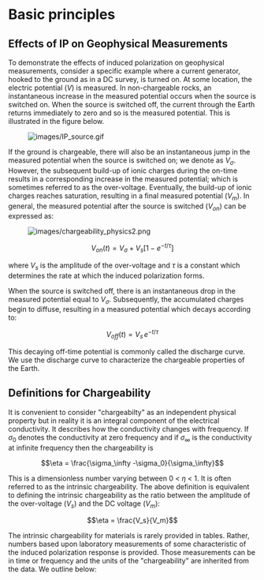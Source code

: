 # Basic principles

## Effects of IP on Geophysical Measurements

To demonstrate the effects of induced polarization on geophysical
measurements, consider a specific example where a current generator,
hooked to the ground as in a DC survey, is turned on. At some location,
the electric potential ($`V`$) is measured. In non-chargeable rocks, an
instantaneous increase in the measured potential occurs when the source
is switched on. When the source is switched off, the current through the
Earth returns immediately to zero and so is the measured potential. This
is illustrated in the figure below.

<figure class="align-center">
<img src="images/IP_source.gif" alt="images/IP_source.gif" />
</figure>

If the ground is chargeable, there will also be an instantaneous jump in
the measured potential when the source is switched on; we denote as
$`V_\sigma`$. However, the subsequent build-up of ionic charges during
the on-time results in a corresponding increase in the measured
potential; which is sometimes referred to as the over-voltage.
Eventually, the build-up of ionic charges reaches saturation, resulting
in a final measured potential ($`V_m`$). In general, the measured
potential after the source is switched ($`V_{on}`$) can be expressed as:

<figure class="align-right">
<img src="images/chargeability_physics2.png"
alt="images/chargeability_physics2.png" />
</figure>

``` math
V_{on}(t) = V_\sigma + V_s \Big[ 1 - e^{-t/\tau } \Big]
```

where $`V_s`$ is the amplitude of the over-voltage and $`\tau`$ is a
constant which determines the rate at which the induced polarization
forms.

When the source is switched off, there is an instantaneous drop in the
measured potential equal to $`V_\sigma`$. Subsequently, the accumulated
charges begin to diffuse, resulting in a measured potential which decays
according to:

``` math
V_{off}(t) = V_s \, e^{-t/\tau}
```

This decaying off-time potential is commonly called the discharge curve.
We use the discharge curve to characterize the chargeable properties of
the Earth.

## Definitions for Chargeability

It is convenient to consider "chargeabilty" as an independent physical
property but in reality it is an integral component of the electrical
conductivity. It describes how the conductivity changes with frequency.
If $`\sigma_0`$ denotes the conductivity at zero frequency and if
$`\sigma_\infty`$ is the conductivity at infinite frequency then the
chargeability is

``` math
\eta = \frac{\sigma_\infty -\sigma_0}{\sigma_\infty}
```

This is a dimensionless number varying between 0 \< $`\eta`$ \< 1. It is
often referred to as the intrinsic chargeability. The above definition
is equivalent to defining the intrinsic chargeability as the ratio
between the amplitude of the over-voltage ($`V_s`$) and the DC voltage
($`V_m`$):

``` math
\eta = \frac{V_s}{V_m}
```

The intrinsic chargeability for materials is rarely provided in tables.
Rather, numbers based upon laboratory measurements of some
characteristic of the induced polarization response is provided. Those
measurements can be in time or frequency and the units of the
"chargeability" are inherited from the data. We outline below:
